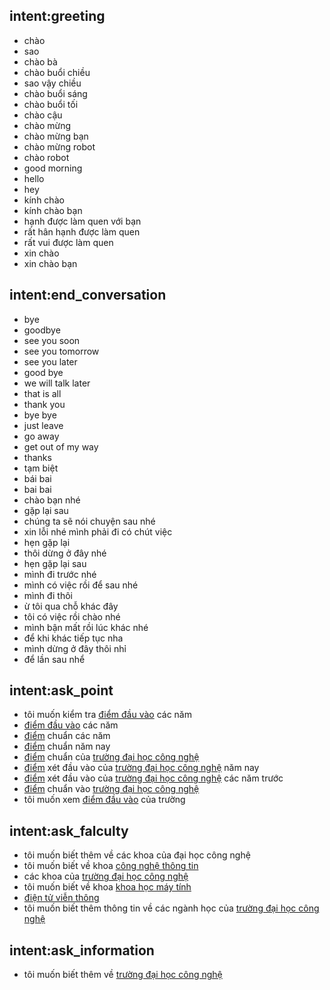 ## intent:greeting
- chào
- sao
- chào bà
- chào buổi chiều
- sao vậy chiều
- chào buổi sáng
- chào buổi tối
- chào cậu 
- chào mừng
- chào mừng bạn
- chào mừng robot
- chào robot
- good morning
- hello
- hey
- kính chào
- kính chào bạn
- hạnh được làm quen với bạn
- rất hân hạnh được làm quen
- rất vui được làm quen
- xin chào
- xin chào bạn
## intent:end_conversation
- bye
- goodbye
- see you soon
- see you tomorrow
- see you later
- good bye
- we will talk later
- that is all
- thank you
- bye bye
- just leave
- go away
- get out of my way 
- thanks
- tạm biệt
- bái bai
- bai bai
- chào bạn nhé
- gặp lại sau
- chúng ta sẽ nói chuyện sau nhé
- xin lỗi nhé mình phải đi có chút việc
- hẹn gặp lại
- thôi dừng ở đây nhé
- hẹn gặp lại sau
- mình đi trước nhé
- mình có việc rồi để sau nhé
- mình đi thôi
- ừ tôi qua chỗ khác đây
- tôi có việc rồi chào nhé
- mình bận mất rồi lúc khác nhé
- để khi khác tiếp tục nha
- mình dừng ở đây thôi nhỉ
- để lần sau nhể
## intent:ask_point
- tôi muốn kiểm tra [điểm đầu vào](point) các năm
- [điểm đầu vào](point) các năm
- [điểm](point) chuẩn các năm
- [điểm](point) chuẩn năm nay
- [điểm](point) chuẩn của [trường đại học công nghệ](school)
- [điểm](point) xét đầu vào của [trường đại học công nghệ](school) năm nay
- [điểm](point) xét đầu vào của [trường đại học công nghệ](school) các năm trước
- [điểm](point) chuẩn vào [trường đại học công nghệ](school)
- tôi muốn xem [điểm đầu vào](point) của trường
## intent:ask_falculty
-  tôi muốn biết thêm về các khoa của đại học công nghệ
-  tôi muốn biết về khoa [công nghệ thông tin](faculty)
-  các khoa của [trường đại học công nghệ](school)
-  tôi muốn biết về khoa [khoa học máy tính](faculty)
-  [điện tử viễn thông](faculty)
-  tôi muốn biết thêm thông tin về các ngành học của [trường đại học công nghệ](school)
## intent:ask_information
-  tôi muốn biết thêm về [trường đại học công nghệ](school)
